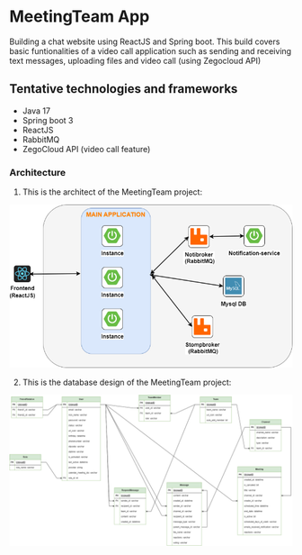 # MeetingTeam App

Building a chat website using ReactJS and Spring boot. This build covers basic funtionalities of a video call application such as sending and receiving text messages, uploading files and video call (using Zegocloud API)

## Tentative technologies and frameworks
 - Java 17
 - Spring boot 3
 - ReactJS
 - RabbitMQ
 - ZegoCloud API (video call feature)

### Architecture

1. This is the architect of the MeetingTeam project:

![Architect Image](images/architect.png)

2. This is the database design of the MeetingTeam project:

![Database Image](images/database.png)

